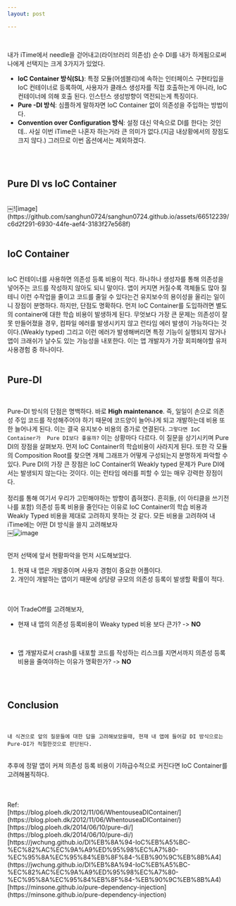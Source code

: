 ```yaml
---
layout: post

---
```

<br/>

내가 iTime에서 needle을 걷어내고(라이브러리 의존성) 순수 DI를 내가 하게됨으로써 나에게 선택지는 크게 3가지가 있었다. 
- **IoC Container 방식(SL)**: 특정 모듈(어셈블리)에 속하는 인터페이스 구현타입을 IoC 컨테이너로 등록하여, 사용자가 클래스 생성자를 직접 호출하는게 아니라, IoC 컨테이너에 의해 호출 된다. 인스턴스 생성방향이 역전되는게 특징이다.
- **Pure -DI 방식**: 심플하게 말하자면 IoC Container 없이 의존성을 주입하는 방법이다.
- **Convention over Configuration 방식**: 설정 대신 약속으로 DI를 한다는 것인데.. 사실 이번 iTime은 나혼자 하는거라 큰 의미가 없다.(지금 내상황에서의 장점도 크지 않다.) 그러므로 이번 옵션에서는 제외하겠다.


<br>
<br>

## Pure DI vs IoC Container

<br>
￼![image](https://github.com/sanghun0724/sanghun0724.github.io/assets/66512239/c6d2f291-6930-44fe-aef4-3183f27e568f)
<br>
<br>

## IoC Container

<br>
IoC 컨테이너를 사용하면 의존성 등록 비용이 적다. 하나하나 생성자를 통해 의존성을 넣어주는 코드를 작성하지 않아도 되니 말이다. 앱이 커지면 커질수록 객체들도 많아 질테니 이런 수작업을 줄이고 코드를 줄일 수 있다는건 유지보수의 용이성을 올리는 일이니 장점이 분명하다. 하지만, 단점도 명확하다. 먼저 IoC Container를 도입하려면 별도의 container에 대한 학습 비용이 발생하게 된다. 무엇보다 가장 큰 문제는 의존성이 잘못 만들어졌을 경우, 컴파일 에러를 발생시키지 않고 런타임 에러 발생이 가능하다는 것이다.(Weakly typed) 그리고 이런 에러가 발생해버리면 특정 기능이 실행되지 않거나 앱이 크래쉬가 날수도 있는 가능성을 내포한다. 이는 앱 개발자가 가장 회피해야할 유저사용경험 중 하나이다.

<br>
<br>

## Pure-DI
<br>

Pure-DI 방식의 단점은 명백하다. 바로 **High maintenance**. 즉, 일일이 손으로 의존성 주입 코드를 작성해주어야 하기 때문에 코드양이 늘어나게 되고 개발하는데 비용 또한 늘어나게 된다. 이는 결국 유지보수 비용의 증가로 연결된다. `그렇다면 IoC Container가  Pure DI보다 좋을까?` 이는 상황마다 다르다. 이 질문을 상기시키며 Pure DI의 장점을 살펴보자. 먼저 IoC Container의 학습비용이 사라지게 된다. 또한 각 모듈의 Composition Root를 찾으면 개체 그래프가 어떻게 구성되는지 분명하게 파악할 수 있다. Pure DI의 가장 큰 장점은 IoC Container의 Weakly typed 문제가 Pure DI에서는 발생되지 않는다는 것이다. 이는 런타임 에러를 피할 수 있는 매우 강력한 장점이다. 
<br>
<br>
정리를 통해 여기서 우리가 고민해야하는 방향이 좁혀졌다.  흔히들, (이 아티클을 쓰기전 나를 포함) 의존성 등록 비용을 줄인다는 이유로 IoC Container의 학습 비용과 Weakly Typed 비용을 제대로 고려하지 못하는 것 같다. 모든 비용을 고려하여 내 iTime에는 어떤 DI 방식을 쓸지 고려해보자
<br>
￼![image](https://github.com/sanghun0724/sanghun0724.github.io/assets/66512239/942ef014-19d9-4459-9575-444de64a3acb)
<br>
<br>

먼저 선택에 앞서 현황파악을 먼저 시도해보았다.
<br>
1. 현재 내 앱은 개발중이며 사용자 경험이 중요한 어플이다. <br>
2. 개인이 개발하는 앱이기 때문에 상당량 규모의 의존성 등록이 발생할 확률이 적다.<br>

<br>
<br>
이어 TradeOff를 고려해보자, 
<br>

* 현재 내 앱의 의존성 등록비용이 Weaky typed 비용 보다  큰가? -> **NO** 
<br>

* 앱 개발자로서 crash를 내포할 코드를 작성하는 리스크를 지면서까지 의존성 등록 비용을 줄여야하는 이유가 명확한가? -> **NO** 
<br>
<br>

## Conclusion
<br>

`내 식견으로 앞의 질문들에 대한 답을 고려해보았을때, 현재 내 앱에 들어갈 DI 방식으로는 Pure-DI가 적절한것으로 판단된다.`

<br>
추후에 정말 앱이 커져 의존성 등록 비용이 기하급수적으로 커진다면 IoC Container를 고려해봄직하다. 

<br>
<br>
<br>
<br>
Ref: <br> 
[https://blog.ploeh.dk/2012/11/06/WhentouseaDIContainer/](https://blog.ploeh.dk/2012/11/06/WhentouseaDIContainer/) <br>
[https://blog.ploeh.dk/2014/06/10/pure-di/](https://blog.ploeh.dk/2014/06/10/pure-di/) <br>
[https://jwchung.github.io/DI%EB%8A%94-IoC%EB%A5%BC-%EC%82%AC%EC%9A%A9%ED%95%98%EC%A7%80-%EC%95%8A%EC%95%84%EB%8F%84-%EB%90%9C%EB%8B%A4](https://jwchung.github.io/DI%EB%8A%94-IoC%EB%A5%BC-%EC%82%AC%EC%9A%A9%ED%95%98%EC%A7%80-%EC%95%8A%EC%95%84%EB%8F%84-%EB%90%9C%EB%8B%A4) <br>
[https://minsone.github.io/pure-dependency-injection](https://minsone.github.io/pure-dependency-injection) <br>
